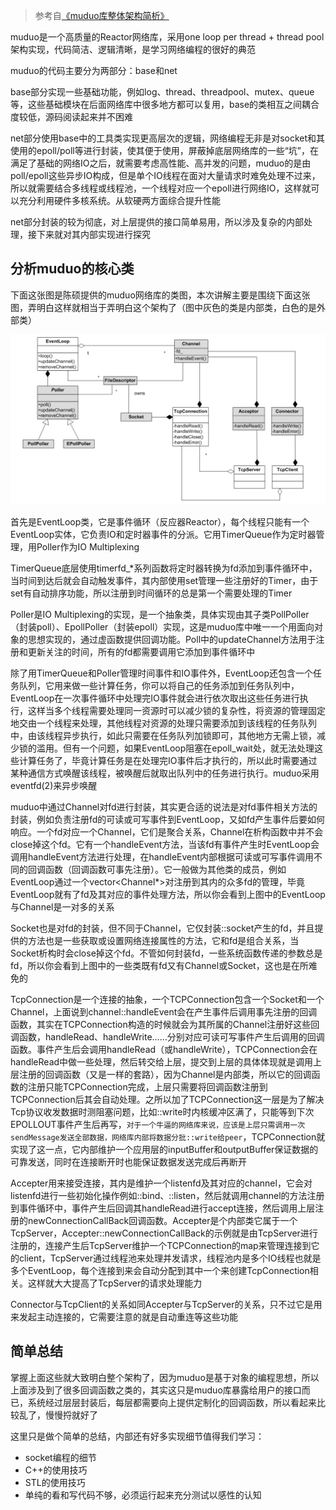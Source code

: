 >参考自[《muduo库整体架构简析》](http://www.cnblogs.com/gaorong/p/6476757.html)

muduo是一个高质量的Reactor网络库，采用one loop per thread + thread pool架构实现，代码简洁、逻辑清晰，是学习网络编程的很好的典范

muduo的代码主要分为两部分：base和net

base部分实现一些基础功能，例如log、thread、threadpool、mutex、queue等，这些基础模块在后面网络库中很多地方都可以复用，base的类相互之间耦合度较低，源码阅读起来并不困难

net部分使用base中的工具类实现更高层次的逻辑，网络编程无非是对socket和其使用的epoll/poll等进行封装，使其便于使用，屏蔽掉底层网络库的一些“坑”，在满足了基础的网络IO之后，就需要考虑高性能、高并发的问题，muduo的是由poll/epoll这些异步IO构成，但是单个IO线程在面对大量请求时难免处理不过来，所以就需要结合多线程或线程池，一个线程对应一个epoll进行网络IO，这样就可以充分利用硬件多核系统。从软硬两方面综合提升性能

net部分封装的较为彻底，对上层提供的接口简单易用，所以涉及复杂的内部处理，接下来就对其内部实现进行探究

## 分析muduo的核心类

下面这张图是陈硕提供的muduo网络库的类图，本次讲解主要是围绕下面这张图，弄明白这样就相当于弄明白这个架构了（图中灰色的类是内部类，白色的是外部类）

![image](./image/02-01.png)

首先是EventLoop类，它是事件循环（反应器Reactor），每个线程只能有一个EventLoop实体，它负责IO和定时器事件的分派。它用TimerQueue作为定时器管理，用Poller作为IO Multiplexing

TimerQueue底层使用timerfd\_\*系列函数将定时器转换为fd添加到事件循环中，当时间到达后就会自动触发事件，其内部使用set管理一些注册好的Timer，由于set有自动排序功能，所以注册到时间循环的总是第一个需要处理的Timer

Poller是IO Multiplexing的实现，是一个抽象类，具体实现由其子类PollPoller（封装poll）、EpollPoller（封装epoll）实现，这是muduo库中唯一一个用面向对象的思想实现的，通过虚函数提供回调功能。Poll中的updateChannel方法用于注册和更新关注的时间，所有的fd都需要调用它添加到事件循环中

除了用TimerQueue和Poller管理时间事件和IO事件外，EventLoop还包含一个任务队列，它用来做一些计算任务，你可以将自己的任务添加到任务队列中，EventLoop在一次事件循环中处理完IO事件就会进行依次取出这些任务进行执行，这样当多个线程需要处理同一资源时可以减少锁的复杂性，将资源的管理固定地交由一个线程来处理，其他线程对资源的处理只需要添加到该线程的任务队列中，由该线程异步执行，如此只需要在任务队列加锁即可，其他地方无需上锁，减少锁的滥用。但有一个问题，如果EventLoop阻塞在epoll\_wait处，就无法处理这些计算任务了，毕竟计算任务是在处理完IO事件后才执行的，所以此时需要通过某种通信方式唤醒该线程，被唤醒后就取出队列中的任务进行执行。muduo采用eventfd(2)来异步唤醒

muduo中通过Channel对fd进行封装，其实更合适的说法是对fd事件相关方法的封装，例如负责注册fd的可读或可写事件到EventLoop，又如fd产生事件后要如何响应。一个fd对应一个Channel，它们是聚合关系，Channel在析构函数中并不会close掉这个fd。它有一个handleEvent方法，当该fd有事件产生时EventLoop会调用handleEvent方法进行处理，在handleEvent内部根据可读或可写事件调用不同的回调函数（回调函数可事先注册）。它一般做为其他类的成员，例如EventLoop通过一个vector<Channel\*>对注册到其内的众多fd的管理，毕竟EventLoop就有了fd及其对应的事件处理方法，所以你会看到上图中的EventLoop与Channel是一对多的关系

Socket也是对fd的封装，但不同于Channel，它仅封装::socket产生的fd，并且提供的方法也是一些获取或设置网络连接属性的方法，它和fd是组合关系，当Socket析构时会close掉这个fd。不管如何封装fd，一些系统函数传递的参数总是fd，所以你会看到上图中的一些类既有fd又有Channel或Socket，这也是在所难免的

TcpConnection是一个连接的抽象，一个TCPConnection包含一个Socket和一个Channel，上面说到channel::handleEvent会在产生事件后调用事先注册的回调函数，其实在TCPConnection构造的时候就会为其所属的Channel注册好这些回调函数，handleRead、handleWrite……分别对应可读可写事件产生后调用的回调函数。事件产生后会调用handleRead（或handleWrite），TCPConnection会在handleRead中做一些处理，然后转交给上层，提交到上层的具体体现就是调用上层注册的回调函数（又是一样的套路），因为Channel是内部类，所以它的回调函数的注册只能TCPConnection完成，上层只需要将回调函数注册到TCPConnection后其会自动处理。之所以加了TCPConnection这一层是为了解决Tcp协议收发数据时测阻塞问题，比如::write时内核缓冲区满了，只能等到下次EPOLLOUT事件产生后再写，`对于一个牛逼的网络库来说，应该是上层只需调用一次sendMessage发送全部数据，网络库内部将数据分批::write给peer`，TCPConnection就实现了这一点，它内部维护一个应用层的inputBuffer和outputBuffer保证数据的可靠发送，同时在连接断开时也能保证数据发送完成后再断开

Accepter用来接受连接，其内是维护一个listenfd及其对应的channel，它会对listenfd进行一些初始化操作例如::bind、::listen，然后就调用channel的方法注册到事件循环中，事件产生后回调其handleRead进行accept连接，然后调用上层注册的newConnectionCallBack回调函数。Accepter是个内部类它属于一个TcpServer，Accepter::newConnectionCallBack的示例就是由TcpServer进行注册的，连接产生后TcpServer维护一个TCPConnection的map来管理连接到它的client，TcpServer通过线程池来处理并发请求，线程池内是多个IO线程也就是多个EventLoop，每个连接到来会自动分配到其中一个来创建TcpConnection相关。这样就大大提高了TcpServer的请求处理能力

Connector与TcpClient的关系如同Accepter与TcpServer的关系，只不过它是用来发起主动连接的，它需要注意的就是自动重连等这些功能

## 简单总结

掌握上面这些就大致明白整个架构了，因为muduo是基于对象的编程思想，所以上面涉及到了很多回调函数之类的，其实这只是muduo库暴露给用户的接口而已，系统经过层层封装后，每层都需要向上提供定制化的回调函数，所以看起来比较乱了，慢慢捋就好了

这里只是做个简单的总结，内部还有好多实现细节值得我们学习：

* socket编程的细节
* C++的使用技巧
* STL的使用技巧
* 单纯的看和写代码不够，必须运行起来充分测试以感性的认知
